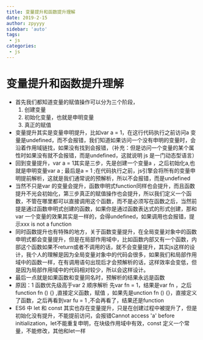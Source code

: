 ```yaml
---
title: 变量提升和函数提升理解
date: 2019-2-15
author: zpyyyy
sidebar: 'auto'
tags:
 - js
categories:
 - js
---
```

# 变量提升和函数提升理解
  - 首先我们都知道变量的赋值操作可以分为三个阶段，
    1. 创建变量 
    2. 初始化变量，也就是申明变量 
    3. 真正的赋值
  - 变量提升其实是变量申明提升，比如var a = 1，在这行代码执行之前访问a 变量是undefined，而不会报错，我们知道如果访问一个没有申明的变量时，会沿着作用域链找，如果没有找到会报错，（补充：但是访问一个变量的某个属性时如果没有就不会报错，而是undefined，这就说明 js 是一门动态型语言）
  - 回到变量提升，var a = 1其实是三步，先是创建一个变量a ，之后初始化a,也就是申明变量var a ; 最后是a = 1 ;在代码执行之前，js引擎会将所有的变量申明提前解析，这就是我们通常说的预解析，所以不会报错，而是undefined
  - 当然不只是var 的变量会提升，函数申明式function同样也会提升，而且函数提升不光会初始化，第三步真正的赋值操作也会提升，所以我们定义一个函数，不管在哪里都可以直接调用这个函数，而不是必须写在函数之后，当然前提是通过函数申明式创建的函数，如果你是通过函数表达式的形式创建，那和var 一个变量的效果其实是一样的，会得undefined，如果调用也会报错，提示xxx is not a function
  - 同时函数提升也有特殊的地方，关于函数变量提升，在全局变量对象中的函数申明式都会变量提升，但是在局部作用域中，比如函数内部又有一个函数，内部这个函数如果不return或者不调用的话，就不会变量提升，其实js这样的设计，我个人的理解是因为全局变量对象中的代码会很多，如果我们和局部作用域中的函数一样，在有调用语句出现后才会预解析的话，这样效率会变低，但是因为局部作用域中的代码相对较少，所以会这样设计。
  - 最后一点就是如果函数和变量同名时，预解析的结果永远是函数
  - 原因：1 函数优先级高于var 2 顺序解析 先var fn = 1，结果是var fn ，之后function fn () {} ,直接定义函数，赋值 ，如果先是unction fn () {}，直接定义了函数，之后再看到var fu = 1 ,不会再看了，结果还是function
  - ES6 中 let 和 const 其实也存在变量提升，只是在创建过程中被提升了，但是初始化没有提升，不能提前访问，会报错Cannot access 'a' before initialization，let不能重复申明，在块级作用域中有效，const 定义一个常量，不能修改，其他和let一样